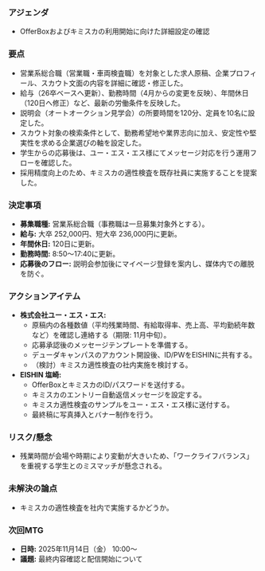 ### アジェンダ
- OfferBoxおよびキミスカの利用開始に向けた詳細設定の確認

### 要点
- 営業系総合職（営業職・車両検査職）を対象とした求人原稿、企業プロフィール、スカウト文面の内容を詳細に確認・修正した。
- 給与（26卒ベースへ更新）、勤務時間（4月からの変更を反映）、年間休日（120日へ修正）など、最新の労働条件を反映した。
- 説明会（オートオークション見学会）の所要時間を120分、定員を10名に設定した。
- スカウト対象の検索条件として、勤務希望地や業界志向に加え、安定性や堅実性を求める企業選びの軸を設定した。
- 学生からの応募後は、ユー・エス・エス様にてメッセージ対応を行う運用フローを確認した。
- 採用精度向上のため、キミスカの適性検査を既存社員に実施することを提案した。

### 決定事項
- **募集職種:** 営業系総合職（事務職は一旦募集対象外とする）。
- **給与:** 大卒 252,000円、短大卒 236,000円に更新。
- **年間休日:** 120日に更新。
- **勤務時間:** 8:50〜17:40に更新。
- **応募後のフロー:** 説明会参加後にマイページ登録を案内し、媒体内での離脱を防ぐ。

### アクションアイテム
- **株式会社ユー・エス・エス:**
    - 原稿内の各種数値（平均残業時間、有給取得率、売上高、平均勤続年数など）を確認し連絡する（期限: 11月中旬）。
    - 応募承認後のメッセージテンプレートを準備する。
    - デューダキャンパスのアカウント開設後、ID/PWをEISHINに共有する。
    - （検討）キミスカ適性検査の社内実施を検討する。
- **EISHIN 塩崎:**
    - OfferBoxとキミスカのID/パスワードを送付する。
    - キミスカのエントリー自動返信メッセージを設定する。
    - キミスカ適性検査のサンプルをユー・エス・エス様に送付する。
    - 最終稿に写真挿入とバナー制作を行う。

### リスク/懸念
- 残業時間が会場や時期により変動が大きいため、「ワークライフバランス」を重視する学生とのミスマッチが懸念される。

### 未解決の論点
- キミスカの適性検査を社内で実施するかどうか。

### 次回MTG
- **日時:** 2025年11月14日（金） 10:00〜
- **議題:** 最終内容確認と配信開始について
